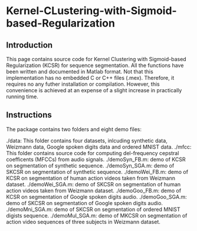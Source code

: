 # Kernel-CLustering-with-Sigmoid-based-Regularization

## Introduction

This page contains source code for Kernel Clustering with Sigmoid-based Regularization (KCSR) for sequence segmentation. 
All the functions have been written and documented in Matlab format. Not that this implementation has no embedded C or C++ files (.mex). 
Therefore, it requires no any futher installation or compilation. However, this convenience is achieved at an expense of a slight increase in practically running time.

## Instructions

The package contains two folders and eight demo files:

   ./data: This folder contains four datasets, inlcuding synthetic data, Weizmann data, Google spoken digits data and ordered MNIST data.
   ./mfcc: This folder contains source code for computing del-frequency cepstral coefficents (MFCCs) from audio signals.
   ./demoSyn_FB.m: demo of KCSR on segmentation of synthetic sequence.
   ./demoSyn_SGA.m: demo of SKCSR on segmentation of synthetic sequence.
   ./demoWei_FB.m:  demo of KCSR on segmentation of human action videos taken from Weizmann dataset.
   ./demoWei_SGA.m: demo of SKCSR on segmentation of human action videos taken from Weizmann dataset.
   ./demoGoo_FB.m:  demo of KCSR on segmentation of Google spoken digits audio.
   ./demoGoo_SGA.m: demo of SKCSR on segmentation of Google spoken digits audio.
   ./demoMni_SGA.m: demo of SKCSR on segmentation of ordered MNIST digists sequence.
   ./demoMul_SGA.m: demo of MKCSR on segmentation of action video sequences of three subjects in Weizmann dataset.
